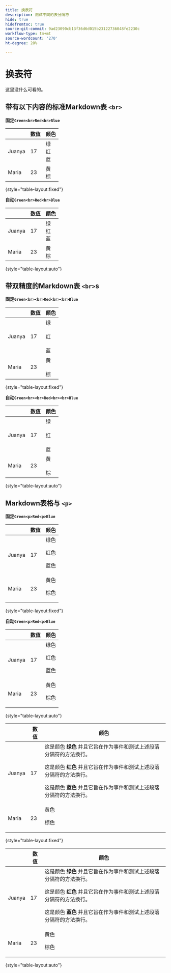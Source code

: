 ```yaml
---
title: 换表符
description: 测试不同的表分隔符
hide: true
hidefromtoc: true
source-git-commit: 9ad23090cb13f36d6d015b23122736048fe2230c
workflow-type: tm+mt
source-wordcount: '270'
ht-degree: 28%

---
```


# 换表符

这里没什么可看的。

## 带有以下内容的标准Markdown表 `<br>`

**固定`Green<br>Red<br>Blue`**

|  | 数值 | 颜色 |
|---|---|---|
| Juanya | 17 | 绿<br>红<br>蓝 |
| Maria | 23 | 黄<br>棕 |

{style="table-layout:fixed"}

**自动`Green<br>Red<br>Blue`**

|  | 数值 | 颜色 |
|---|---|---|
| Juanya | 17 | 绿<br>红<br>蓝 |
| Maria | 23 | 黄<br>棕 |

{style="table-layout:auto"}

## 带双精度的Markdown表 `<br>`s

**固定`Green<br><br>Red<br><br>Blue`**

|  | 数值 | 颜色 |
|---|---|---|
| Juanya | 17 | 绿<br><br>红<br><br>蓝 |
| Maria | 23 | 黄<br><br>棕 |

{style="table-layout:fixed"}

**自动`Green<br><br>Red<br><br>Blue`**

|  | 数值 | 颜色 |
|---|---|---|
| Juanya | 17 | 绿<br><br>红<br><br>蓝 |
| Maria | 23 | 黄<br><br>棕 |

{style="table-layout:auto"}

## Markdown表格与 `<p>`

**固定`Green<p>Red<p>Blue`**

|  | 数值 | 颜色 |
|---|---|---|
| Juanya | 17 | 绿色<p>红色<p>蓝色 |
| Maria | 23 | 黄色<p>棕色 |

{style="table-layout:fixed"}

**自动`Green<p>Red<p>Blue`**

|  | 数值 | 颜色 |
|---|---|---|
| Juanya | 17 | 绿色<p>红色<p>蓝色 |
| Maria | 23 | 黄色<p>棕色 |

{style="table-layout:auto"}

|  | 数值 | 颜色 |
|---|---|---|
| Juanya | 17 | 这是颜色 **绿色** 并且它旨在作为事件和测试上述段落分隔符的方法换行。 <p>这是颜色 **红色** 并且它旨在作为事件和测试上述段落分隔符的方法换行。 <p>这是颜色 **蓝色** 并且它旨在作为事件和测试上述段落分隔符的方法换行。 |
| Maria | 23 | 黄色<p>棕色 |

{style="table-layout:fixed"}

|  | 数值 | 颜色 |
|---|---|---|
| Juanya | 17 | 这是颜色 **绿色** 并且它旨在作为事件和测试上述段落分隔符的方法换行。 <p>这是颜色 **红色** 并且它旨在作为事件和测试上述段落分隔符的方法换行。 <p>这是颜色 **蓝色** 并且它旨在作为事件和测试上述段落分隔符的方法换行。 |
| Maria | 23 | 黄色<p>棕色 |

{style="table-layout:auto"}
